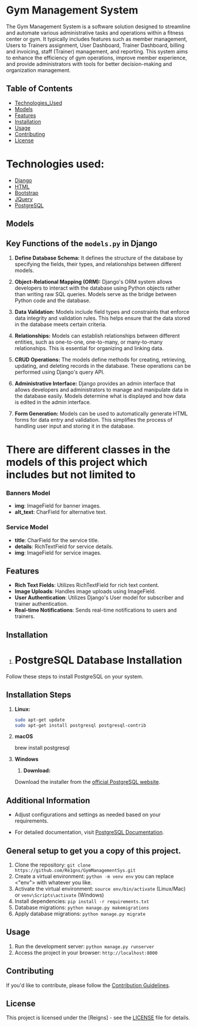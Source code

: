 # Gym Management System
The Gym Management System is a software solution designed to streamline and automate various administrative tasks and operations within a fitness center or gym. It typically includes features such as member management, Users to Trainers assignment, User Dashboard, Trainer Dashboard, billing and invoicing, staff (Trainer) management, and reporting. This system aims to enhance the efficiency of gym operations, improve member experience, and provide administrators with tools for better decision-making and organization management.

## Table of Contents

- [Technologies_Used](#technologies-used)
- [Models](#models)
- [Features](#features)
- [Installation](#installation)
- [Usage](#usage)
- [Contributing](#contributing)
- [License](#license)


# Technologies used:

- [Django](#django)
- [HTML](#HTML5)
- [Bootstrap](#Bootstrap5x)
- [JQuery](#jquery)
- [PostgreSQL](#Database)


## Models

## Key Functions of the `models.py` in Django

1. **Define Database Schema:** It defines the structure of the database by specifying the fields, their types, and relationships between different models.

2. **Object-Relational Mapping (ORM):** Django's ORM system allows developers to interact with the database using Python objects rather than writing raw SQL queries. Models serve as the bridge between Python code and the database.

3. **Data Validation:** Models include field types and constraints that enforce data integrity and validation rules. This helps ensure that the data stored in the database meets certain criteria.

4. **Relationships:** Models can establish relationships between different entities, such as one-to-one, one-to-many, or many-to-many relationships. This is essential for organizing and linking data.

5. **CRUD Operations:** The models define methods for creating, retrieving, updating, and deleting records in the database. These operations can be performed using Django's query API.

6. **Administrative Interface:** Django provides an admin interface that allows developers and administrators to manage and manipulate data in the database easily. Models determine what is displayed and how data is edited in the admin interface.

7. **Form Generation:** Models can be used to automatically generate HTML forms for data entry and validation. This simplifies the process of handling user input and storing it in the database.

# There are different classes in the models of this project which includes but not limited to
### Banners Model

- **img**: ImageField for banner images.
- **alt_text**: CharField for alternative text.

### Service Model

- **title**: CharField for the service title.
- **details**: RichTextField for service details.
- **img**: ImageField for service images.


## Features

- **Rich Text Fields**: Utilizes RichTextField for rich text content.
- **Image Uploads**: Handles image uploads using ImageField.
- **User Authentication**: Utilizes Django's User model for subscriber and trainer authentication.
- **Real-time Notifications**: Sends real-time notifications to users and trainers.

## Installation

1. # PostgreSQL Database Installation

Follow these steps to install PostgreSQL on your system.

## Installation Steps

1. **Linux:**

   ```bash
   sudo apt-get update
   sudo apt-get install postgresql postgresql-contrib

2. **macOS**

    brew install postgresql

3. **Windows**
    1. **Download:**

   Download the installer from the [official PostgreSQL website](https://www.postgresql.org/download/windows/).

## Additional Information

- Adjust configurations and settings as needed based on your requirements.

- For detailed documentation, visit [PostgreSQL Documentation](https://www.postgresql.org/docs/).
##


## General setup to get you a copy of this project.

1. Clone the repository: `git clone https://github.com/Re1gns/GymManagementSys.git`
2. Create a virtual environment: `python -m venv env` you can replace <"env"> with whatever you like.
3. Activate the virtual environment: `source env/bin/activate` (Linux/Mac) or `venv\Scripts\activate` (Windows)
4. Install dependencies: `pip install -r requirements.txt`
5. Database migrations: `python manage.py makemigrations` 
6. Apply database migrations: `python manage.py migrate`

## Usage

1. Run the development server: `python manage.py runserver`
2. Access the project in your browser: `http://localhost:8000`


## Contributing

If you'd like to contribute, please follow the [Contribution Guidelines](CONTRIBUTING.md).

## License

This project is licensed under the [Reigns] - see the [LICENSE](/GymManagementSys/blob/main/LICENSE) file for details.
